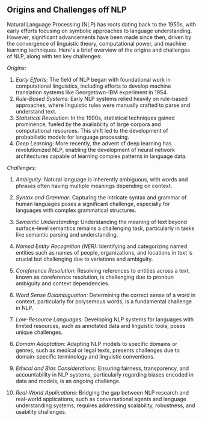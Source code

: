 ## Origins and Challenges off NLP

Natural Language Processing (NLP) has roots dating back to the 1950s, with early efforts focusing on symbolic approaches to language understanding. However, significant advancements have been made since then, driven by the convergence of linguistic theory, computational power, and machine learning techniques. Here's a brief overview of the origins and challenges of NLP, along with ten key challenges:

*Origins:*
1. *Early Efforts:* The field of NLP began with foundational work in computational linguistics, including efforts to develop machine translation systems like Georgetown-IBM experiment in 1954.
2. *Rule-Based Systems:* Early NLP systems relied heavily on rule-based approaches, where linguistic rules were manually crafted to parse and understand text.
3. *Statistical Revolution:* In the 1990s, statistical techniques gained prominence, fueled by the availability of large corpora and computational resources. This shift led to the development of probabilistic models for language processing.
4. *Deep Learning:* More recently, the advent of deep learning has revolutionized NLP, enabling the development of neural network architectures capable of learning complex patterns in language data.

*Challenges:*
1. *Ambiguity:* Natural language is inherently ambiguous, with words and phrases often having multiple meanings depending on context.
2. *Syntax and Grammar:* Capturing the intricate syntax and grammar of human languages poses a significant challenge, especially for languages with complex grammatical structures.
3. *Semantic Understanding:* Understanding the meaning of text beyond surface-level semantics remains a challenging task, particularly in tasks like semantic parsing and understanding.
4. *Named Entity Recognition (NER):* Identifying and categorizing named entities such as names of people, organizations, and locations in text is crucial but challenging due to variations and ambiguity.

1. *Coreference Resolution:* Resolving references to entities across a text, known as coreference resolution, is challenging due to pronoun ambiguity and context dependencies.
2. *Word Sense Disambiguation:* Determining the correct sense of a word in context, particularly for polysemous words, is a fundamental challenge in NLP.
3. *Low-Resource Languages:* Developing NLP systems for languages with limited resources, such as annotated data and linguistic tools, poses unique challenges.
4. *Domain Adaptation:* Adapting NLP models to specific domains or genres, such as medical or legal texts, presents challenges due to domain-specific terminology and linguistic conventions.
5. *Ethical and Bias Considerations:* Ensuring fairness, transparency, and accountability in NLP systems, particularly regarding biases encoded in data and models, is an ongoing challenge.
6. *Real-World Applications:* Bridging the gap between NLP research and real-world applications, such as conversational agents and language understanding systems, requires addressing scalability, robustness, and usability challenges.